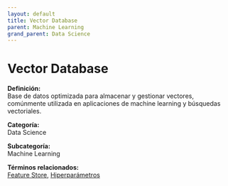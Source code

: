 ```yaml
---
layout: default
title: Vector Database
parent: Machine Learning
grand_parent: Data Science
---
```


# Vector Database

**Definición:**  
Base de datos optimizada para almacenar y gestionar vectores, comúnmente utilizada en aplicaciones de machine learning y búsquedas vectoriales.

**Categoría:**  
Data Science  

**Subcategoría:**  
Machine Learning

**Términos relacionados:**  
[Feature Store](https://maleniski.github.io/diccionario-angl-tec-mx/docs/data-science/machine-learning/feature-store.html), [Hiperparámetros](https://maleniski.github.io/diccionario-angl-tec-mx/docs/data-science/machine-learning/hiperparmetros.html)
